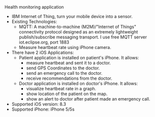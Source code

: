 Health monitoring application
- IBM Internet of Thing, turn your mobile device into a sensor.
- Existing Technologies:
  + MQTT: A machine-to-machine (M2M)/"Internet of Things" connectivity protocol designed as an extremely lightweight publish/subscribe messaging transport. I use free MQTT server iot.eclipse.org, port 1883
  + Measure heartbeat rate using iPhone camera.
- There have 2 iOS Applications:
  + Patient application is installed on patient's iPhone. It allows:
    * measure heartbeat and sent it to a doctor.
    * send GPS Coordinates to the doctor.
    * send an emergency call to the doctor.
    * receive recommendations from the doctor.
  + Doctor application is installed on doctor's iPhone. It allows:
    * visualize heartbeat rate in a graph.
    * show location of the patient on the map.
    * show an alert to doctor after patient made an emergency call.
- Supported iOS version: 8.3
- Supported iPhone: iPhone 5/5s

